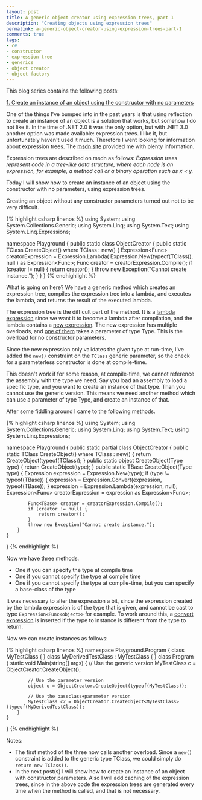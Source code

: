 ```yaml
---
layout: post
title: A generic object creator using expression trees, part 1
description: "Creating objects using expression trees"
permalink: a-generic-object-creator-using-expression-trees-part-1
comments: true
tags:
- c#
- constructor
- expression tree
- generics
- object creator
- object factory
---
```


This blog series contains the following posts:

[1. Create an instance of an object using the constructor with no parameters](/a-generic-object-creator-using-expression-trees-part-1)

One of the things I've bumped into in the past years is that using reflection to create an instance of an object is a solution that works, but somehow I do not like it. In the time of .NET 2.0 it was the only option, but with .NET 3.0 another option was made available: expression trees. I like it, but unfortunately haven't used it much. Therefore I went looking for information about expression trees. The [msdn site](http://msdn.microsoft.com/en-us/library/bb397951.aspx) provided me with plenty information.

Expression trees are described on msdn as follows: *Expression trees represent code in a tree-like data structure, where each node is an expression, for example, a method call or a binary operation such as x < y.*

Today I will show how to create an instance of an object using the constructor with no parameters, using expression trees.

Creating an object without any constructor parameters turned out not to be very difficult.

{% highlight csharp linenos %}
using System;
using System.Collections.Generic;
using System.Linq;
using System.Text;
using System.Linq.Expressions;
 
namespace Playground {
	public static class ObjectCreator {
		public static TClass CreateObject<TClass>() where TClass : new() {
			Expression<Func<TClass>> creatorExpression =
				Expression.Lambda(
					Expression.New(typeof(TClass)),
					null
				) as Expression<Func<TClass>>;
			Func<TClass> creator = creatorExpression.Compile();
			if (creator != null) {
				return creator();
			}
			throw new Exception("Cannot create instance.");
		}
	}
}
{% endhighlight %}

What is going on here? We have a generic method which creates an expression tree, compiles the expression tree into a lambda, and executes the lambda, and returns the result of the executed lambda.

The expression tree is the difficult part of the method. It is a [lambda expression](http://msdn.microsoft.com/en-us/library/bb336566.aspx) since we want it to become a lambda after compilation, and the lambda contains a [new expression](http://msdn.microsoft.com/en-us/library/system.linq.expressions.expression.new.aspx). The new expression has multiple overloads, and [one of them](http://msdn.microsoft.com/en-us/library/bb352804.aspx) takes a parameter of type Type. This is the overload for no constructor parameters.

Since the new expression only validates the given type at run-time, I've added the `new()` constraint on the `TClass` generic parameter, so the check for a parameterless constructor is done at compile-time.

This doesn't work if for some reason, at compile-time, we cannot reference the assembly with the type we need. Say you load an assembly to load a specific type, and you want to create an instance of that type. Than you cannot use the generic version. This means we need another method which can use a parameter of type Type, and create an instance of that.

After some fiddling around I came to the following methods.

{% highlight csharp linenos %}
using System;
using System.Collections.Generic;
using System.Linq;
using System.Text;
using System.Linq.Expressions;

namespace Playground {
	public static partial class ObjectCreator {
		public static TClass CreateObject<TClass>() where TClass : new() {
			return CreateObject<TClass>(typeof(TClass));
		}
		public static object CreateObject(Type type) {
			return CreateObject<object>(type);
		}
		public static TBase CreateObject<TBase>(Type type) {
			Expression expression = Expression.New(type);
			if (type != typeof(TBase)) {
				expression = Expression.Convert(expression, typeof(TBase));
			}
			expression = Expression.Lambda(expression, null);
			Expression<Func<TBase>> creatorExpression = expression as Expression<Func<TBase>>;
 
			Func<TBase> creator = creatorExpression.Compile();
			if (creator != null) {
				return creator();
			}
			throw new Exception("Cannot create instance.");
		}
	}
}
{% endhighlight %}

Now we have three methods.

* One if you can specify the type at compile time
* One if you cannot specify the type at compile time
* One if you cannot specify the type at compile-time, but you can specify a base-class of the type

It was necessary to alter the expression a bit, since the expression created by the lambda expression is of the type that is given, and cannot be cast to type `Expression<Func<object>>` for example. To work around this, a [convert expression](http://msdn.microsoft.com/en-us/library/bb292051.aspx) is inserted if the type to instance is different from the type to return.

Now we can create instances as follows:

{% highlight csharp linenos %}
namespace Playground.Program {
	class MyTestClass { }
	class MyDerivedTestClass : MyTestClass { }
	class Program {
		static void Main(string[] args) {
			// Use the generic version
			MyTestClass c = ObjectCreator.CreateObject<MyTestClass>();
 
			// Use the parameter version
			object o = ObjectCreator.CreateObject(typeof(MyTestClass));
 
			// Use the baseclass+parameter version
			MyTestClass c2 = ObjectCreator.CreateObject<MyTestClass>(typeof(MyDerivedTestClass));
		}
	}
}
{% endhighlight %}

Notes:

* The first method of the three now calls another overload. Since a `new()` constraint is added to the generic type TClass, we could simply do `return new TClass()`.
* In the next post(s) I will show how to create an instance of an object with constructor parameters. Also I will add caching of the expression trees, since in the above code the expression trees are generated every time when the method is called, and that is not necessary.